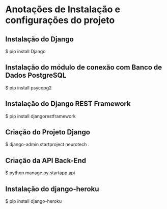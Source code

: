 # Anotações de Instalação e configurações do projeto

## Instalação do Django

$ pip install Django

## Instalação do módulo de conexão com Banco de Dados PostgreSQL

$ pip install psycopg2

## Instalação do Django REST Framework

$ pip install djangorestframework

## Criação do Projeto Django

$ django-admin startproject neurotech .

## Criação da API Back-End

$ python manage.py startapp api

## Instalação do django-heroku

$ pip install django-heroku
